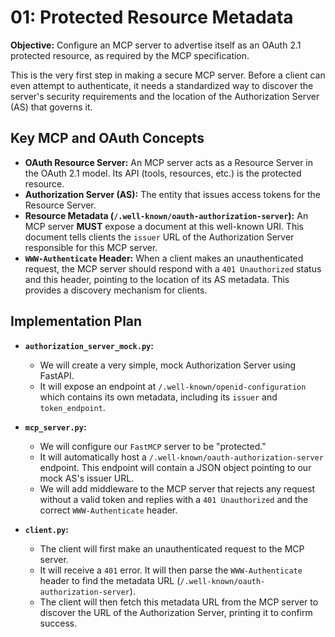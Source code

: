# 01: Protected Resource Metadata

**Objective:** Configure an MCP server to advertise itself as an OAuth 2.1 protected resource, as required by the MCP specification.

This is the very first step in making a secure MCP server. Before a client can even attempt to authenticate, it needs a standardized way to discover the server's security requirements and the location of the Authorization Server (AS) that governs it.

## Key MCP and OAuth Concepts

-   **OAuth Resource Server:** An MCP server acts as a Resource Server in the OAuth 2.1 model. Its API (tools, resources, etc.) is the protected resource.
-   **Authorization Server (AS):** The entity that issues access tokens for the Resource Server.
-   **Resource Metadata (`/.well-known/oauth-authorization-server`):** An MCP server **MUST** expose a document at this well-known URI. This document tells clients the `issuer` URL of the Authorization Server responsible for this MCP server.
-   **`WWW-Authenticate` Header:** When a client makes an unauthenticated request, the MCP server should respond with a `401 Unauthorized` status and this header, pointing to the location of its AS metadata. This provides a discovery mechanism for clients.

## Implementation Plan

-   **`authorization_server_mock.py`:**
    -   We will create a very simple, mock Authorization Server using FastAPI.
    -   It will expose an endpoint at `/.well-known/openid-configuration` which contains its own metadata, including its `issuer` and `token_endpoint`.

-   **`mcp_server.py`:**
    -   We will configure our `FastMCP` server to be "protected."
    -   It will automatically host a `/.well-known/oauth-authorization-server` endpoint. This endpoint will contain a JSON object pointing to our mock AS's issuer URL.
    -   We will add middleware to the MCP server that rejects any request without a valid token and replies with a `401 Unauthorized` and the correct `WWW-Authenticate` header.

-   **`client.py`:**
    -   The client will first make an unauthenticated request to the MCP server.
    -   It will receive a `401` error. It will then parse the `WWW-Authenticate` header to find the metadata URL (`/.well-known/oauth-authorization-server`).
    -   The client will then fetch this metadata URL from the MCP server to discover the URL of the Authorization Server, printing it to confirm success. 